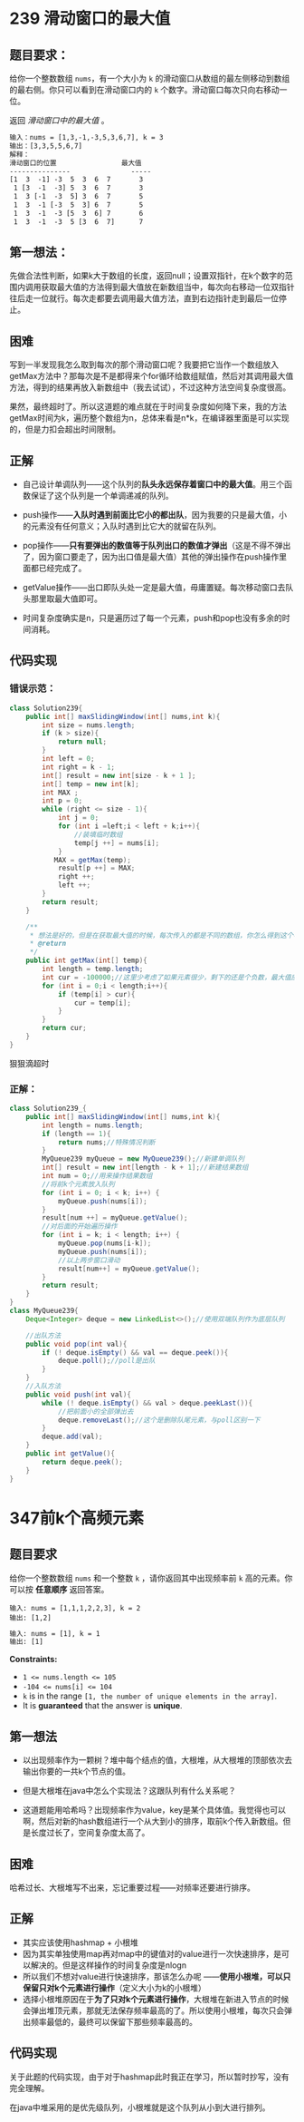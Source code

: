 # 239 滑动窗口的最大值

## 题目要求：

给你一个整数数组 `nums`，有一个大小为 `k` 的滑动窗口从数组的最左侧移动到数组的最右侧。你只可以看到在滑动窗口内的 `k` 个数字。滑动窗口每次只向右移动一位。

返回 *滑动窗口中的最大值* 。

```html
输入：nums = [1,3,-1,-3,5,3,6,7], k = 3
输出：[3,3,5,5,6,7]
解释：
滑动窗口的位置                最大值
---------------               -----
[1  3  -1] -3  5  3  6  7       3
 1 [3  -1  -3] 5  3  6  7       3
 1  3 [-1  -3  5] 3  6  7       5
 1  3  -1 [-3  5  3] 6  7       5
 1  3  -1  -3 [5  3  6] 7       6
 1  3  -1  -3  5 [3  6  7]      7
```

## 第一想法：

先做合法性判断，如果k大于数组的长度，返回null；设置双指针，在k个数字的范围内调用获取最大值的方法得到最大值放在新数组当中，每次向右移动一位双指针往后走一位就行。每次走都要去调用最大值方法，直到右边指针走到最后一位停止。

## 困难

写到一半发现我怎么取到每次的那个滑动窗口呢？我要把它当作一个数组放入getMax方法中？那每次是不是都得来个for循环给数组赋值，然后对其调用最大值方法，得到的结果再放入新数组中（我去试试），不过这种方法空间复杂度很高。

果然，最终超时了。所以这道题的难点就在于时间复杂度如何降下来，我的方法getMax时间为k，遍历整个数组为n，总体来看是n*k，在编译器里面是可以实现的，但是力扣会超出时间限制。

## 正解

- 自己设计单调队列——这个队列的**队头永远保存着窗口中的最大值**。用三个函数保证了这个队列是一个单调递减的队列。

- push操作——**入队时遇到前面比它小的都出队**，因为我要的只是最大值，小的元素没有任何意义；入队时遇到比它大的就留在队列。

- pop操作——**只有要弹出的数值等于队列出口的数值才弹出**（这是不得不弹出了，因为窗口要走了，因为出口值是最大值）其他的弹出操作在push操作里面都已经完成了。

- getValue操作——出口即队头处一定是最大值，毋庸置疑。每次移动窗口去队头那里取最大值即可。

- 时间复杂度确实是n，只是遍历过了每一个元素，push和pop也没有多余的时间消耗。

## 代码实现

### 错误示范：
```java
class Solution239{
    public int[] maxSlidingWindow(int[] nums,int k){
        int size = nums.length;
        if (k > size){
            return null;
        }
        int left = 0;
        int right = k - 1;
        int[] result = new int[size - k + 1 ];
        int[] temp = new int[k];
        int MAX ;
        int p = 0;
        while (right <= size - 1){
            int j = 0;
            for (int i =left;i < left + k;i++){
                //装填临时数组
                temp[j ++] = nums[i];
            }
           MAX = getMax(temp);
            result[p ++] = MAX;
            right ++;
            left ++;
        }
        return result;
    }

    /**
     * 想法是好的，但是在获取最大值的时候，每次传入的都是不同的数组，你怎么得到这个不同的数组
     * @return
     */
    public int getMax(int[] temp){
        int length = temp.length;
        int cur = -100000;//这里少考虑了如果元素很少，剩下的还是个负数，最大值应该是那个负数
        for (int i = 0;i < length;i++){
            if (temp[i] > cur){
                cur = temp[i];
            }
        }
        return cur;
    }
}
```
狠狠滴超时
### 正解：

```java
class Solution239_{
    public int[] maxSlidingWindow(int[] nums,int k){
        int length = nums.length;
        if (length == 1){
            return nums;//特殊情况判断
        }
        MyQueue239 myQueue = new MyQueue239();//新建单调队列
        int[] result = new int[length - k + 1];//新建结果数组
        int num = 0;//用来操作结果数组
        //将前k个元素放入队列
        for (int i = 0; i < k; i++) {
            myQueue.push(nums[i]);
        }
        result[num ++] = myQueue.getValue();
        //对后面的开始遍历操作
        for (int i = k; i < length; i++) {
            myQueue.pop(nums[i-k]);
            myQueue.push(nums[i]);
            //以上两步窗口滑动
            result[num++] = myQueue.getValue();
        }
        return result;
    }
}
class MyQueue239{
    Deque<Integer> deque = new LinkedList<>();//使用双端队列作为底层队列

    //出队方法
    public void pop(int val){
        if (! deque.isEmpty() && val == deque.peek()){
            deque.poll();//poll是出队
        }
    }
    //入队方法
    public void push(int val){
        while (! deque.isEmpty() && val > deque.peekLast()){
            //把前面小的全部弹出去
            deque.removeLast();//这个是删除队尾元素，与poll区别一下
        }
        deque.add(val);
    }
    public int getValue(){
        return deque.peek();
    }
}

```

# 347前k个高频元素

## 题目要求

给你一个整数数组 `nums` 和一个整数 `k` ，请你返回其中出现频率前 `k` 高的元素。你可以按 **任意顺序** 返回答案。

```
输入: nums = [1,1,1,2,2,3], k = 2
输出: [1,2]
```

```html
输入: nums = [1], k = 1
输出: [1]
```

**Constraints:**

- `1 <= nums.length <= 105`
- `-104 <= nums[i] <= 104`
- `k` is in the range `[1, the number of unique elements in the array]`.
- It is **guaranteed** that the answer is **unique**.

## 第一想法

- 以出现频率作为一颗树？堆中每个结点的值，大根堆，从大根堆的顶部依次去输出你要的一共k个节点的值。

- 但是大根堆在java中怎么个实现法？这跟队列有什么关系呢？

- 这道题能用哈希吗？出现频率作为value，key是某个具体值。我觉得也可以啊，然后对新的hash数组进行一个从大到小的排序，取前k个传入新数组。但是长度过长了，空间复杂度太高了。

## 困难

哈希过长、大根堆写不出来，忘记重要过程——对频率还要进行排序。

## 正解

- 其实应该使用hashmap + 小根堆
- 因为其实单独使用map再对map中的键值对的value进行一次快速排序，是可以解决的。但是这样操作的时间复杂度是nlogn
- 所以我们不想对value进行快速排序，那该怎么办呢 ——**使用小根堆，可以只保留只对k个元素进行操作**（定义大小为k的小根堆）
- 选择小根堆原因在于**为了只对k个元素进行操作**，大根堆在新进入节点的时候会弹出堆顶元素，那就无法保存频率最高的了。所以使用小根堆，每次只会弹出频率最低的，最终可以保留下那些频率最高的。

## 代码实现

关于此题的代码实现，由于对于hashmap此时我正在学习，所以暂时抄写，没有完全理解。

在java中堆采用的是优先级队列，小根堆就是这个队列从小到大进行排列。